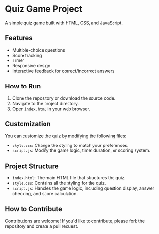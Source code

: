 # Quiz Game Project

A simple quiz game built with HTML, CSS, and JavaScript.

## Features
- Multiple-choice questions
- Score tracking
- Timer
- Responsive design
- Interactive feedback for correct/incorrect answers

## How to Run
1. Clone the repository or download the source code.
2. Navigate to the project directory.
3. Open `index.html` in your web browser.

## Customization
You can customize the quiz by modifying the following files:
- `style.css`: Change the styling to match your preferences.
- `script.js`: Modify the game logic, timer duration, or scoring system.

## Project Structure
- `index.html`: The main HTML file that structures the quiz.
- `style.css`: Contains all the styling for the quiz.
- `script.js`: Handles the game logic, including question display, answer checking, and score calculation.

## How to Contribute
Contributions are welcome! If you'd like to contribute, please fork the repository and create a pull request.
